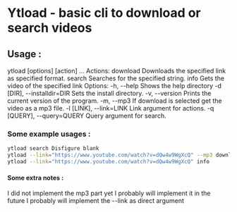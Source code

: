# Ytload - basic cli to download or search videos
## Usage : 
ytload [options] [action]  ...
Actions:
   download                         Downloads the specified link as specified format.
   search                           Searches for the specified string. 
   info                             Gets the video of the specified link
Options:
  -h, --help                        Shows the help directory
  -d [DIR], --installdir=DIR        Sets the install directory.
  -v, --version                     Prints the current version of the program.
  -m, --mp3                         If download is selected get the video as a mp3 file.
  -l [LINK], --link=LINK            Link argument for actions.
  -q [QUERY], --query=QUERY         Query argument for search.

### Some example usages : 
```bash
ytload search Disfigure blank
ytload --link="https://www.youtube.com/watch?v=dQw4w9WgXcQ" --mp3 download
ytload --link="https://www.youtube.com/watch?v=dQw4w9WgXcQ" info
```

#### Some extra notes :
I did not implement the mp3 part yet I probably will implement it in the future
I probably will implement the --link as direct argument 
